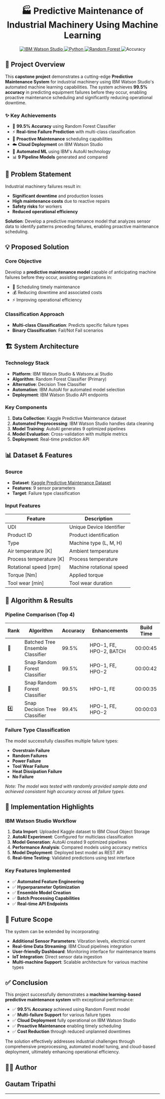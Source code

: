 <h1 align="center">🏭 Predictive Maintenance of Industrial Machinery Using Machine Learning</h1>

<p align="center">
  <a href="https://www.ibm.com/cloud/watson-studio">
    <img src="https://img.shields.io/badge/IBM-Watson%20Studio-blue.svg" alt="IBM Watson Studio">
  </a>
  <a href="https://www.python.org/">
    <img src="https://img.shields.io/badge/Python-3.8+-blue.svg" alt="Python">
  </a>
  <a href="https://scikit-learn.org/">
    <img src="https://img.shields.io/badge/ML-Random%20Forest-green.svg" alt="Random Forest">
  </a>
  <img src="https://img.shields.io/badge/Accuracy-99.5%25-brightgreen.svg" alt="Accuracy">
</p>

## 🎯 Project Overview

This **capstone project** demonstrates a cutting-edge **Predictive Maintenance System** for industrial machinery using IBM Watson Studio's automated machine learning capabilities. The system achieves **99.5% accuracy** in predicting equipment failures before they occur, enabling proactive maintenance scheduling and significantly reducing operational downtime.

### ✨ Key Achievements
- 🎯 **99.5% Accuracy** using Random Forest Classifier
- ⚡ **Real-time Failure Prediction** with multi-class classification
- 🔧 **Proactive Maintenance** scheduling capabilities
- ☁️ **Cloud Deployment** on IBM Watson Studio
- 🚀 **Automated ML** using IBM's AutoAI technology
- 📊 **9 Pipeline Models** generated and compared

## 🚨 Problem Statement

Industrial machinery failures result in:
- **Significant downtime** and production losses
- **High maintenance costs** due to reactive repairs
- **Safety risks** for workers
- **Reduced operational efficiency**

**Solution**: Develop a predictive maintenance model that analyzes sensor data to identify patterns preceding failures, enabling proactive maintenance scheduling.

## 💡 Proposed Solution

### Core Objective
Develop a **predictive maintenance model** capable of anticipating machine failures before they occur, assisting organizations in:
- 📅 Scheduling timely maintenance
- 💰 Reducing downtime and associated costs
- ⚡ Improving operational efficiency

### Classification Approach
- **Multi-class Classification**: Predicts specific failure types
- **Binary Classification**: Fail/Not Fail scenarios

## 🏗️ System Architecture

### Technology Stack
- **Platform**: IBM Watson Studio & Watsonx.ai Studio
- **Algorithm**: Random Forest Classifier (Primary)
- **Alternative**: Decision Tree Classifier
- **Automation**: IBM AutoAI for automated model selection
- **Deployment**: IBM Watson Studio API endpoints

### Key Components
1. **Data Collection**: Kaggle Predictive Maintenance dataset
2. **Automated Preprocessing**: IBM Watson Studio handles data cleaning
3. **Model Training**: AutoAI generates 9 optimized pipelines
4. **Model Evaluation**: Cross-validation with multiple metrics
5. **Deployment**: Real-time prediction API

## 📊 Dataset & Features

### Source
- **Dataset**: [Kaggle Predictive Maintenance Dataset](https://www.kaggle.com/datasets/shivamb/machine-predictive-maintenance-classification)
- **Features**: 9 sensor parameters
- **Target**: Failure type classification

### Input Features

| Feature | Description |
|---------|-------------|
| UDI | Unique Device Identifier |
| Product ID | Product identification |
| Type | Machine type (L, M, H) |
| Air temperature [K] | Ambient temperature |
| Process temperature [K] | Process temperature |
| Rotational speed [rpm] | Machine rotational speed |
| Torque [Nm] | Applied torque |
| Tool wear [min] | Tool wear duration |

## 🤖 Algorithm & Results


### Pipeline Comparison (Top 4)
| Rank | Algorithm | Accuracy | Enhancements | Build Time |
|------|-----------|----------|--------------|------------|
| 🥇 | Batched Tree Ensemble Classifier | 99.5% | HPO-1, FE, HPO-2, BATCH | 00:00:45 |
| 🥈 | Snap Random Forest Classifier | 99.5% | HPO-1, FE, HPO-2 | 00:00:42 |
| 🥉 | Snap Random Forest Classifier | 99.5% | HPO-1, FE | 00:00:35 |
| 4️⃣ | Snap Decision Tree Classifier | 99.4% | HPO-1, FE, HPO-2 | 00:00:03 |

### Failure Type Classification
The model successfully classifies multiple failure types:
- **Overstrain Failure**
- **Random Failures** 
- **Power Failure**
- **Tool Wear Failure**
- **Heat Dissipation Failure**
- **No Failure**

*Note: The model was tested with randomly provided sample data and achieved consistent high accuracy across all failure types.*

## 🚀 Implementation Highlights

### IBM Watson Studio Workflow
1. **Data Import**: Uploaded Kaggle dataset to IBM Cloud Object Storage
2. **AutoAI Experiment**: Configured for multiclass classification
3. **Model Generation**: AutoAI created 9 optimized pipelines
4. **Performance Analysis**: Compared models using accuracy metrics
5. **Model Deployment**: Deployed best model as REST API
6. **Real-time Testing**: Validated predictions using test interface

### Key Features Implemented
- ✅ **Automated Feature Engineering**
- ✅ **Hyperparameter Optimization**
- ✅ **Ensemble Model Creation**
- ✅ **Batch Processing Capabilities**
- ✅ **Real-time API Endpoints**

## 🔮 Future Scope

The system can be extended by incorporating:
- **Additional Sensor Parameters**: Vibration levels, electrical current
- **Real-time Data Streaming**: IBM Cloud pipelines integration
- **User-friendly Dashboard**: Monitoring interface for maintenance teams
- **IoT Integration**: Direct sensor data ingestion
- **Multi-machine Support**: Scalable architecture for various machine types

## ✅ Conclusion

This project successfully demonstrates a **machine learning-based predictive maintenance system** with exceptional performance:

- ✅ **99.5% Accuracy** achieved using Random Forest model
- ✅ **Multi-failure Support** for various failure types
- ✅ **Cloud Deployment** fully operational on IBM Watson Studio
- ✅ **Proactive Maintenance** enabling timely scheduling
- ✅ **Cost Reduction** through reduced unplanned downtimes

The solution effectively addresses industrial challenges through comprehensive preprocessing, automated model tuning, and cloud-based deployment, ultimately enhancing operational efficiency.

## 👨‍💻 Author

<h2>Gautam Tripathi</h2>

---


</div>
